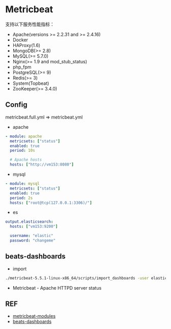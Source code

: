 # Metricbeat

支持以下服务性能指标：

- Apache(versions >= 2.2.31 and >= 2.4.16)
- Docker
- HAProxy(1.6)
- MongoDB(>= 2.8)
- MySQL(>= 5.7.0)
- Nginx(>= 1.9 and mod_stub_status)
- php_fpm
- PostgreSQL(>= 9)
- Redis(>= 3)
- System(Topbeat)
- ZooKeeper(>= 3.4.0)

## Config

metricbeat.full.yml => metricbeat.yml

- apache
```yaml
- module: apache
  metricsets: ["status"]
  enabled: true
  period: 10s

  # Apache hosts
  hosts: ["http://vm153:8080"]
```

- mysql
```yaml
- module: mysql
  metricsets: ["status"]
  enabled: true
  period: 2s
  hosts: ["root@tcp(127.0.0.1:3306)/"]
```

- es
```yaml
output.elasticsearch:
  hosts: ["vm153:9200"]

  username: "elastic"
  password: "changeme"
```

## beats-dashboards

- import
```bash
./metricbeat-5.5.1-linux-x86_64/scripts/import_dashboards -user elastic -pass changeme -file beats-dashboards-5.5.1.zip
```

- Metricbeat - Apache HTTPD server status


## REF

- [metricbeat-modules](https://www.elastic.co/guide/en/beats/metricbeat/current/metricbeat-modules.html)
- [beats-dashboards](https://artifacts.elastic.co/downloads/beats/beats-dashboards/beats-dashboards-5.5.1.zip)